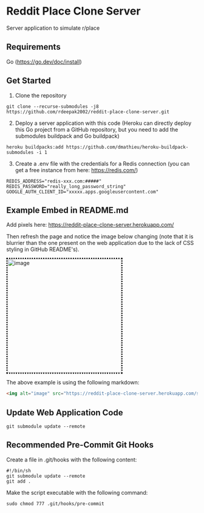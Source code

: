 # Reddit Place Clone Server

Server application to simulate r/place

## Requirements
Go (https://go.dev/doc/install)

## Get Started

1. Clone the repository

```shell
git clone --recurse-submodules -j8 https://github.com/rdeepak2002/reddit-place-clone-server.git
```

2. Deploy a server application with this code (Heroku can directly deploy this Go project from a GitHub repository, but you need to add the submodules buildpack and Go buildpack)

```shell
heroku buildpacks:add https://github.com/dmathieu/heroku-buildpack-submodules -i 1
```

3. Create a .env file with the credentials for a Redis connection (you can get a free instance from here: https://redis.com/)

```dotenv
REDIS_ADDRESS="redis-xxx.com:#####"
REDIS_PASSWORD="really_long_password_string"
GOOGLE_AUTH_CLIENT_ID="xxxxx.apps.googleusercontent.com"
```

## Example Embed in README.md

Add pixels here: https://reddit-place-clone-server.herokuapp.com/

Then refresh the page and notice the image below changing (note that it is blurrier than the one present on the web application due to the lack of CSS styling in GitHub README's).

<img alt="image" src="https://reddit-place-clone-server.herokuapp.com/static/image.png" style="border: dotted black; width: 300px; height: 300px; image-rendering: pixelated; image-rendering: -moz-crisp-edges; image-rendering: crisp-edges;"/> 

The above example is using the following markdown:

```markdown
<img alt="image" src="https://reddit-place-clone-server.herokuapp.com/static/image.png" style="border: dotted black; width: 300px; height: 300px; image-rendering: pixelated; image-rendering: -moz-crisp-edges; image-rendering: crisp-edges;"/> 
```

## Update Web Application Code

```shell
git submodule update --remote 
```

## Recommended Pre-Commit Git Hooks

Create a file in .git/hooks with the following content:  

```shell
#!/bin/sh
git submodule update --remote
git add .
```

Make the script executable with the following command:

```shell
sudo chmod 777 .git/hooks/pre-commit
```